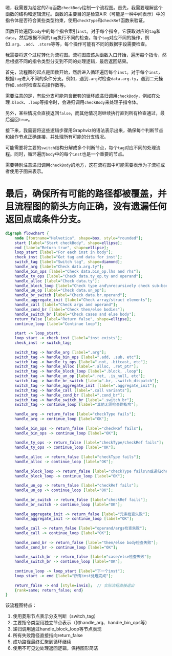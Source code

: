 嗯，我需要为给定的Zig函数`checkBody`绘制一个流程图。首先，我需要理解这个函数的结构和逻辑流程。函数的主要目的是检查AIR（可能是一种中间表示）中的指令体是否符合某些类型约束，使用`checkType`和`checkRef`函数来验证。

函数开始遍历`body`中的每个指令索引`inst`。对于每个指令，它获取对应的`tag`和`data`，然后根据不同的`tag`执行不同的检查。每个`tag`对应不同的操作，例如`.arg`、`.add`、`.store`等等，每个操作可能有不同的数据字段需要检查。

我需要将这个过程转化为流程图。流程图应该从函数入口开始，遍历每个指令，然后根据不同的指令类型分支到不同的处理逻辑，最后返回结果。

首先，流程图的起点是函数开始，然后进入循环遍历每个`inst`。对于每个`inst`，根据`tag`进入不同的条件分支。例如，遇到`.arg`时检查`data.arg.ty`，遇到二元操作如`.add`时检查左右操作数等。

需要注意的是，有些分支可能包含嵌套的循环或递归调用`checkBody`，例如在处理`.block`、`.loop`等指令时，会递归调用`checkBody`来处理子指令体。

另外，某些情况会直接返回`false`，而其他情况则继续执行直到所有检查通过，最后返回`true`。

接下来，我需要将这些逻辑步骤用Graphviz的语法表示出来，确保每个判断节点和操作节点正确连接，并处理所有可能的分支情况。

可能需要将主要的`switch`结构分解成多个判断节点，每个`tag`对应不同的处理流程。同时，循环遍历`body`中的每个`inst`也是一个重要的节点。

需要特别注意递归调用`checkBody`的地方，这在流程图中可能需要表示为子流程或者使用子图来表示。

最后，确保所有可能的路径都被覆盖，并且流程图的箭头方向正确，没有遗漏任何返回点或条件分支。
================================================
```dot
digraph flowchart {
    node [fontname="Helvetica", shape=box, style="rounded"];
    start [label="Start checkBody", shape=ellipse];
    end [label="Return true", shape=ellipse];
    loop_start [label="For each inst in body"];
    check_inst [label="Get tag and data for inst"];
    switch_tag [label="Switch tag", shape=diamond];
    handle_arg [label="Check data.arg.ty"];
    handle_bin_ops [label="Check data.bin_op.lhs and rhs"];
    handle_ty_ops [label="Check data.ty_op.ty and operand"];
    handle_alloc [label="Check data.ty"];
    handle_block_loop [label="Check type and\nrecursively check sub-body"];
    handle_un_op [label="Check data.un_op"];
    handle_br_switch [label="Check data.br.operand"];
    handle_aggregate_init [label="Check array/struct elements"];
    handle_call [label="Check args and operand"];
    handle_cond_br [label="Check then/else bodies"];
    handle_switch_br [label="Check cases and else body"];
    return_false [label="Return false", shape=ellipse];
    continue_loop [label="Continue loop"];
    
    start -> loop_start;
    loop_start -> check_inst [label="inst exists"];
    check_inst -> switch_tag;
    
    switch_tag -> handle_arg [label=".arg"];
    switch_tag -> handle_bin_ops [label=".add, .sub, etc"];
    switch_tag -> handle_ty_ops [label=".not, .bitcast, etc"];
    switch_tag -> handle_alloc [label=".alloc, .ret_ptr"];
    switch_tag -> handle_block_loop [label=".block, .loop"];
    switch_tag -> handle_un_op [label=".ret, .is_null, etc"];
    switch_tag -> handle_br_switch [label=".br, .switch_dispatch"];
    switch_tag -> handle_aggregate_init [label=".aggregate_init"];
    switch_tag -> handle_call [label=".call variants"];
    switch_tag -> handle_cond_br [label=".cond_br"];
    switch_tag -> handle_switch_br [label=".switch_br"];
    switch_tag -> continue_loop [label="其他无需检查的指令"];
    
    handle_arg -> return_false [label="checkType fails"];
    handle_arg -> continue_loop [label="OK"];
    
    handle_bin_ops -> return_false [label="checkRef fails"];
    handle_bin_ops -> continue_loop [label="OK"];
    
    handle_ty_ops -> return_false [label="checkType/checkRef fails"];
    handle_ty_ops -> continue_loop [label="OK"];
    
    handle_alloc -> return_false [label="checkType fails"];
    handle_alloc -> continue_loop [label="OK"];
    
    handle_block_loop -> return_false [label="checkType fails\n或递归checkBody失败"];
    handle_block_loop -> continue_loop [label="OK"];
    
    handle_un_op -> return_false [label="checkRef fails"];
    handle_un_op -> continue_loop [label="OK"];
    
    handle_br_switch -> return_false [label="checkRef fails"];
    handle_br_switch -> continue_loop [label="OK"];
    
    handle_aggregate_init -> return_false [label="元素检查失败"];
    handle_aggregate_init -> continue_loop [label="OK"];
    
    handle_call -> return_false [label="operand/args检查失败"];
    handle_call -> continue_loop [label="OK"];
    
    handle_cond_br -> return_false [label="then/else body检查失败"];
    handle_cond_br -> continue_loop [label="OK"];
    
    handle_switch_br -> return_false [label="case/else检查失败"];
    handle_switch_br -> continue_loop [label="OK"];
    
    continue_loop -> loop_start [label="下一个inst"];
    loop_start -> end [label="所有inst处理完成"];
    
    return_false -> end [style=invis];  // 实际流程直接退出
    {rank=same; return_false; end}
}
``` 

该流程图特点：
1. 使用菱形节点表示分支判断（switch_tag）
2. 主要指令类型用独立节点表示（如handle_arg、handle_bin_ops等）
3. 递归调用通过handle_block_loop等节点表现
4. 所有失败路径直接指向return_false
5. 成功路径最终汇聚到循环继续
6. 使用不可见边处理返回逻辑，保持图形简洁